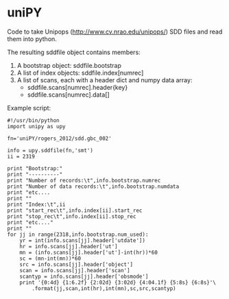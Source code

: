 uniPY
=======

Code to take Unipops (http://www.cv.nrao.edu/unipops/) SDD files and 
read them into python.

The resulting sddfile object contains members:

1. A bootstrap object: sddfile.bootstrap
2. A list of index objects: sddfile.index[numrec]
3. A list of scans, each with a header dict and numpy data array: 
	* sddfile.scans[numrec].header{key} 
	* sddfile.scans[numrec].data[]

Example script:

    #!/usr/bin/python
    import unipy as upy

    fn='uniPY/rogers_2012/sdd.gbc_002'

    info = upy.sddfile(fn,'smt')
    ii = 2319

	print "Bootstrap:"
	print "----------"
	print "Number of records:\t",info.bootstrap.numrec
	print "Number of data records:\t",info.bootstrap.numdata
	print "etc....
	print ""
	print "Index:\t",ii
	print "start_rec\t",info.index[ii].start_rec
	print "stop_rec\t",info.index[ii].stop_rec
	print "etc...."
	print ""
	for jj in range(2318,info.bootstrap.num_used):
    	yr = int(info.scans[jj].header['utdate'])
    	hr = info.scans[jj].header['ut']
    	mn = (info.scans[jj].header['ut']-int(hr))*60
    	sc = (mn-int(mn))*60
    	src = info.scans[jj].header['object']
    	scan = info.scans[jj].header['scan']
    	scantyp = info.scans[jj].header['obsmode']
    	print '{0:4d} {1:6.2f} {2:02d} {3:02d} {4:04.1f} {5:8s} {6:8s}'\
			.format(jj,scan,int(hr),int(mn),sc,src,scantyp)
	


